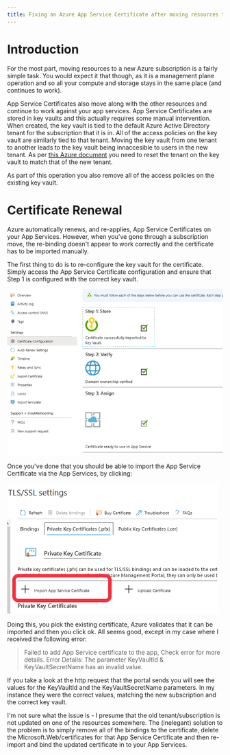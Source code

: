 ```yaml
---
title: Fixing an Azure App Service Certificate after moving resources to a new subscription
---
```


# Introduction

For the most part, moving resources to a new Azure subscription is a fairly simple task. You would expect it that though, as it is a management plane operation and so all your compute and storage stays in the same place (and continues to work).

App Service Certificates also move along with the other resources and continue to work against your app services. App Service Certificates are stored in key vaults and this actually requires some manual intervention. When created, the key vault is tied to the default Azure Active Directory tenant for the subscription that it is in. All of the access policies on the key vault are similarly tied to that tenant. Moving the key vault from one tenant to another leads to the key vault being innaccesible to users in the new tenant. As per [this Azure document](https://docs.microsoft.com/en-us/azure/key-vault/general/subscription-move-fix) you need to reset the tenant on the key vault to match that of the new tenant.

As part of this operation you also remove all of the access policies on the existing key vault.

# Certificate Renewal

Azure automatically renews, and re-applies, App Service Certificates on your App Services. However, when you've gone through a subscription move, the re-binding doesn't appear to work correctly and the certificate has to be imported manually.

The first thing to do is to re-configure the key vault for the certificate. Simply access the App Service Certificate configuration and ensure that Step 1 is configured with the correct key vault.

![DSL Editor](/img/app-service-certificate-config.jpg "DSL Editor")

Once you've done that you should be able to import the App Service Certificate via the App Services, by clicking:

![DSL Editor](/img/app-service-certificate-import.jpg "DSL Editor")

Doing this, you pick the existing certificate, Azure validates that it can be imported and then you click ok. All seems good, except in my case where I received the following error:

> Failed to add App Service certificate to the app, Check error for more details. Error Details: The parameter KeyVaultId & KeyVaultSecretName has an invalid value.

If you take a look at the http request that the portal sends you will see the values for the KeyVaultId and the KeyVaultSecretName parameters. In my instance they were the correct values, matching the new subscription and the correct key vault.

I'm not sure what the issue is - I presume that the old tenant/subscription is not updated on one of the resources somewhere. The (inelegant) solution to the problem is to simply remove all of the bindings to the certificate, delete the Microsoft.Web/certificates for that App Service Certificate and then re-import and bind the updated certificate in to your App Services.